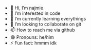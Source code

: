 - 👋 Hi, I’m najmie
- 👀 I’m interested in code
- 🌱 I’m currently learning everythings
- 💞️ I’m looking to collaborate on git
- 📫 How to reach me via github
- 😄 Pronouns: he/him
- ⚡ Fun fact: hmmm idk

<!---
najmie14/najmie14 is a ✨ special ✨ repository because its `README.md` (this file) appears on your GitHub profile.
You can click the Preview link to take a look at your changes.
--->
